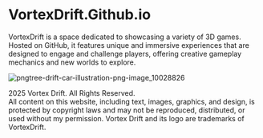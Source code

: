 # VortexDrift.Github.io
VortexDrift is a space dedicated to showcasing a variety of 3D games. Hosted on GitHub, it features unique and immersive experiences that are designed to engage and challenge players, offering creative gameplay mechanics and new worlds to explore.

![pngtree-drift-car-illustration-png-image_10028826](https://github.com/user-attachments/assets/d9ee574f-18e7-44d6-acf2-587848e80ebc)

2025 Vortex Drift. All Rights Reserved. <br>
    All content on this website, including text, images, graphics, and design, is protected by copyright laws and may not be reproduced, distributed, or used without my permission. Vortex Drift and its logo are trademarks of VortexDrift.
